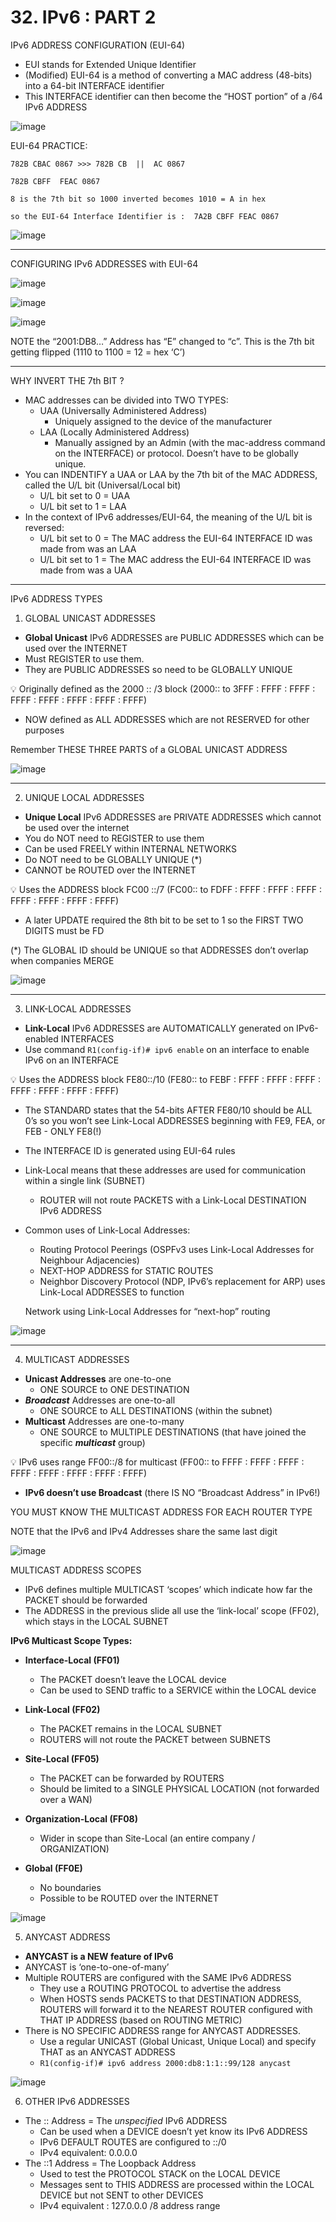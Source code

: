# 32. IPv6 : PART 2

IPv6 ADDRESS CONFIGURATION (EUI-64)

- EUI stands for Extended Unique Identifier
- (Modified) EUI-64 is a method of converting a MAC address (48-bits) into a 64-bit INTERFACE identifier
- This INTERFACE identifier can then become the “HOST portion” of a /64 IPv6 ADDRESS

![image](https://github.com/psaumur/CCNA/assets/106411237/bee8f7bf-3877-4307-9ca7-863af19aae6c)

EUI-64 PRACTICE:
```
782B CBAC 0867 >>> 782B CB  ||  AC 0867

782B CBFF  FEAC 0867 

8 is the 7th bit so 1000 inverted becomes 1010 = A in hex

so the EUI-64 Interface Identifier is :  7A2B CBFF FEAC 0867
```

![image](https://github.com/psaumur/CCNA/assets/106411237/d4e90146-8c71-4c6c-b5aa-a9077bde2caf)

---
CONFIGURING IPv6 ADDRESSES with EUI-64

![image](https://github.com/psaumur/CCNA/assets/106411237/e6c6da0b-def4-4764-a0a1-3f64855f319f)

![image](https://github.com/psaumur/CCNA/assets/106411237/bff1b2bc-9944-451a-972a-f8b3bd5f76ea)

![image](https://github.com/psaumur/CCNA/assets/106411237/4c69d97a-a611-4a94-9e11-9016ec456819)

NOTE the “2001:DB8…” Address has “E” changed to “c”. This is the 7th bit getting flipped (1110 to 1100 = 12 = hex ‘C’)

---

WHY INVERT THE 7th BIT ? 

- MAC addresses can be divided into TWO TYPES:
    - UAA (Universally Administered Address)
        - Uniquely assigned to the device of the manufacturer
    - LAA (Locally Administered Address)
        - Manually assigned by an Admin (with the mac-address command on the INTERFACE) or protocol. Doesn’t have to be globally unique.
- You can INDENTIFY a UAA or LAA by the 7th bit of the MAC ADDRESS, called the U/L bit (Universal/Local bit)
    - U/L bit set to 0 = UAA
    - U/L bit set to 1 = LAA
- In the context of IPv6 addresses/EUI-64, the meaning of the U/L bit is reversed:
    - U/L bit set to 0 = The MAC address the EUI-64 INTERFACE ID was made from was an LAA
    - U/L bit set to 1 = The MAC address the EUI-64 INTERFACE ID was made from was a UAA

---

IPv6 ADDRESS TYPES

1) GLOBAL UNICAST ADDRESSES

- **Global Unicast** IPv6 ADDRESSES are PUBLIC ADDRESSES which can be used over the INTERNET
- Must REGISTER to use them.
- They are PUBLIC ADDRESSES so need to be GLOBALLY UNIQUE

💡 Originally defined as the 2000 :: /3 block
(2000:: to 3FFF : FFFF : FFFF : FFFF : FFFF : FFFF : FFFF : FFFF)

- NOW defined as ALL ADDRESSES which are not RESERVED for other purposes

Remember THESE THREE PARTS of a GLOBAL UNICAST ADDRESS

![image](https://github.com/psaumur/CCNA/assets/106411237/c5552f0e-eca2-4069-a656-611b5c196402)

---

2) UNIQUE LOCAL ADDRESSES 

- **Unique Local** IPv6 ADDRESSES are PRIVATE ADDRESSES which cannot be used over the internet
- You do NOT need to REGISTER to use them
- Can be used FREELY within INTERNAL NETWORKS
- Do NOT need to be GLOBALLY UNIQUE (*)
- CANNOT be ROUTED over the INTERNET

💡 Uses the ADDRESS block FC00 ::/7
(FC00:: to FDFF : FFFF : FFFF : FFFF : FFFF : FFFF : FFFF : FFFF)


- A later UPDATE required the 8th bit to be set to 1 so the FIRST TWO DIGITS must be FD

(*) The GLOBAL ID should be UNIQUE so that ADDRESSES don’t overlap when companies MERGE

![image](https://github.com/psaumur/CCNA/assets/106411237/6e6f8af9-ee53-4e0d-90ec-9e137b10c851)

---

3) LINK-LOCAL ADDRESSES

- **Link-Local** IPv6 ADDRESSES are AUTOMATICALLY generated on IPv6-enabled INTERFACES
- Use command `R1(config-if)# ipv6 enable` on an interface to enable IPv6 on an INTERFACE

💡 Uses the ADDRESS block FE80::/10
(FE80:: to FEBF : FFFF : FFFF : FFFF : FFFF : FFFF : FFFF : FFFF)


- The STANDARD states that the 54-bits AFTER FE80/10 should be ALL 0’s so you won’t see Link-Local ADDRESSES beginning with FE9, FEA, or FEB - ONLY FE8(!)
- The INTERFACE ID is generated using EUI-64 rules
- Link-Local means that these addresses are used for communication within a single link (SUBNET)
    - ROUTER will not route PACKETS with a Link-Local DESTINATION IPv6 ADDRESS
- Common uses of Link-Local Addresses:
    - Routing Protocol Peerings (OSPFv3 uses Link-Local Addresses for Neighbour Adjacencies)
    - NEXT-HOP ADDRESS for STATIC ROUTES
    - Neighbor Discovery Protocol (NDP, IPv6’s replacement for ARP) uses Link-Local ADDRESSES to function
    
    Network using Link-Local Addresses for “next-hop” routing
    
![image](https://github.com/psaumur/CCNA/assets/106411237/7d74c4fb-ef52-4436-8285-77ab571f2964)
    

---

4) MULTICAST ADDRESSES

- **Unicast Addresses** are one-to-one
    - ONE SOURCE to ONE DESTINATION
- ***Broadcast*** Addresses are one-to-all
    - ONE SOURCE to ALL DESTINATIONS (within the subnet)
- **Multicast** Addresses are one-to-many
    - ONE SOURCE to MULTIPLE DESTINATIONS (that have joined the specific ***multicast*** group)

💡 IPv6 uses range FF00::/8 for multicast
(FF00:: to FFFF : FFFF : FFFF : FFFF : FFFF : FFFF : FFFF : FFFF)


- **IPv6 doesn’t use Broadcast** (there IS NO “Broadcast Address” in IPv6!)

YOU MUST KNOW THE MULTICAST ADDRESS FOR EACH ROUTER TYPE

NOTE that the IPv6 and IPv4 Addresses share the same last digit

![image](https://github.com/psaumur/CCNA/assets/106411237/e5efcdd7-5d7d-4020-a179-07ba267bf5ab)

MULTICAST ADDRESS SCOPES

- IPv6 defines multiple MULTICAST ‘scopes’ which indicate how far the PACKET should be forwarded
- The ADDRESS in the previous slide all use the ‘link-local’ scope (FF02), which stays in the LOCAL SUBNET

**IPv6 Multicast Scope Types:**

- **Interface-Local (FF01)**
    - The PACKET doesn’t leave the LOCAL device
    - Can be used to SEND traffic to a SERVICE within the LOCAL device
    
- **Link-Local (FF02)**
    - The PACKET remains in the LOCAL SUBNET
    - ROUTERS will not route the PACKET between SUBNETS

- **Site-Local  (FF05)**
    - The PACKET can be forwarded by ROUTERS
    - Should be limited to a SINGLE PHYSICAL LOCATION (not forwarded over a WAN)
- **Organization-Local (FF08)**
    - Wider in scope than Site-Local (an entire company / ORGANIZATION)
- **Global (FF0E)**
    - No boundaries
    - Possible to be ROUTED over the INTERNET

![image](https://github.com/psaumur/CCNA/assets/106411237/5d5f2d6e-3e21-4ab7-bf8e-dec5d12b6eed)

5) ANYCAST ADDRESS

- **ANYCAST is a NEW feature of IPv6**
- ANYCAST is ‘one-to-one-of-many’
- Multiple ROUTERS are configured with the SAME IPv6 ADDRESS
    - They use a ROUTING PROTOCOL to advertise the address
    - When HOSTS sends PACKETS to that DESTINATION ADDRESS, ROUTERS will forward it to the NEAREST ROUTER configured with THAT IP ADDRESS (based on ROUTING METRIC)
- There is NO SPECIFIC ADDRESS range for ANYCAST ADDRESSES.
    - Use a regular UNICAST (Global Unicast, Unique Local) and specify THAT as an ANYCAST ADDRESS
    - `R1(config-if)# ipv6 address 2000:db8:1:1::99/128 anycast`

![image](https://github.com/psaumur/CCNA/assets/106411237/71729af9-6c02-49bd-b290-af7f5009bd6e)

6) OTHER IPv6 ADDRESSES

- The :: Address = The *unspecified* IPv6 ADDRESS
    - Can be used when a DEVICE doesn’t yet know its IPv6 ADDRESS
    - IPv6 DEFAULT ROUTES are configured to ::/0
    - IPv4 equivalent: 0.0.0.0
- The ::1 Address = The Loopback Address
    - Used to test the PROTOCOL STACK on the LOCAL DEVICE
    - Messages sent to THIS ADDRESS are processed within the LOCAL DEVICE but not SENT to other DEVICES
    - IPv4 equivalent : 127.0.0.0 /8  address range
